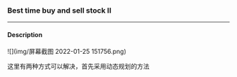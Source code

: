 ### Best time buy and sell stock II

***

#### Description

![](img/屏幕截图 2022-01-25 151756.png)

这里有两种方式可以解决，首先采用动态规划的方法